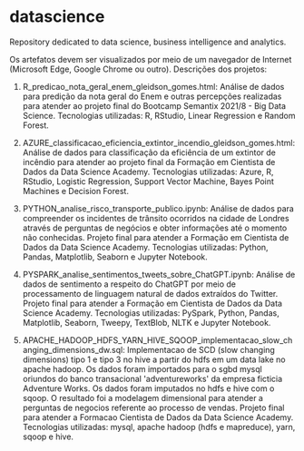 # datascience
Repository dedicated to data science, business intelligence and analytics.

Os artefatos devem ser visualizados por meio de um navegador de Internet (Microsoft Edge, Google Chrome ou outro). Descrições dos projetos:

1) R_predicao_nota_geral_enem_gleidson_gomes.html:
Análise de dados para predição da nota geral do Enem e outras percepções realizadas para atender ao projeto final do Bootcamp Semantix 2021/8 - Big Data Science. Tecnologias utilizadas: R, RStudio, Linear Regression e Random Forest.

2) AZURE_classificacao_eficiencia_extintor_incendio_gleidson_gomes.html: 
Análise de dados para classificação da eficiência de um extintor de incêndio para atender ao projeto final da Formação em Cientista de Dados da Data Science Academy. Tecnologias utilizadas: Azure, R, RStudio, Logistic Regression, Support Vector Machine, Bayes Point Machines e Decision Forest.

3) PYTHON_analise_risco_transporte_publico.ipynb:
Análise de dados para compreender os incidentes de trânsito ocorridos na cidade de Londres através de perguntas de negócios e obter informações até o momento não conhecidas. Projeto final para atender a Formação em Cientista de Dados da Data Science Academy. Tecnologias utilizadas: Python, Pandas, Matplotlib, Seaborn e Jupyter Notebook.

4) PYSPARK_analise_sentimentos_tweets_sobre_ChatGPT.ipynb:
Análise de dados de sentimento a respeito do ChatGPT por meio de processamento de linguagem natural de dados extraídos do Twitter. Projeto final para atender a Formação em Cientista de Dados da Data Science Academy. Tecnologias utilizadas: PySpark, Python, Pandas, Matplotlib, Seaborn, Tweepy, TextBlob, NLTK e Jupyter Notebook.

5) APACHE_HADOOP_HDFS_YARN_HIVE_SQOOP_implementacao_slow_changing_dimensions_dw.sql: Implementacao de SCD (slow changing dimensions) tipo 1 e tipo 3 no hive a partir do hdfs em um 
data lake no apache hadoop. Os dados foram importados para o sgbd mysql oriundos do banco transacional 'adventureworks' da empresa ficticia Adventure Works. Os dados foram 
imputados no hdfs e hive com o sqoop. O resultado foi a modelagem dimensional para atender a perguntas de negocios referente ao processo de vendas. Projeto final para atender a 
Formacao Cientista de Dados da Data Science Academy. Tecnologias utilizadas: mysql, apache hadoop (hdfs e mapreduce), yarn, sqoop e hive.
